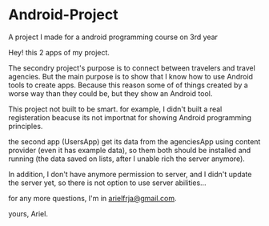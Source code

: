 # Android-Project
A project I made for a android programming course on 3rd year

Hey! this 2 apps of my project.

The secondry project's purpose is to connect between travelers and travel agencies.
But the main purpose is to show that I know how to use Android tools to create apps. Because this reason some of of things created by a worse way than they could be, but they show an Android tool.

This project not built to be smart. for example, I didn't built a real registeration beacuse its not importnat for showing Android programming principles.

the second app (UsersApp) get its data from the agenciesApp using content provider (even it has example data), so them both should be installed and running (the data saved on lists, after I unable rich the server anymore).

In addition, I don't have anymore permission to server, and I didn't update the server yet, so there is not option to use server abilities...


for any more questions, I'm in arielfrja@gmail.com.

yours, Ariel.
